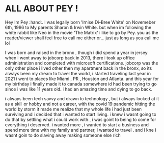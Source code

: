 <!DOCTYPE html>
<html>
<head>
  <h1>
    ALL ABOUT PEY !
  </h1>
</head>
<body> 
  <p> Hey Im Pey :hand:. I was legally born 'Irnise Di-Bree White' on Novemeber 6th, 1996 to My parents Sharon & Irwin White. but when im following the white rabbit like Neo in the movie 'The Matrix' i like to go by Pey. you as the reader/viewer shall feel free to call me either or... just as long as you call me lol</p>
  
  <p>I was born and raised in the bronx , though i did spend a year in jersey when i went away to jobcorp back in 2013, there i took up office administration and completed with microsoft certifications. jobcorp was the only other place i lived other then my apartment back in the bronx, so its always been my dream to travel the world, i started traveling last year in 2021 i went to places like Miami , PR , Houston and Atlanta. and this year for my birthday i finally made it to canada somewhere id had been trying to go since i was like 11 years old. i had an amazing time and dying to go back.</p>
  
  <p> i always been tech savvy and drawn to technology , but i always looked at it as a skill or hobby and not a career, with the covid 19 pandemic hitting the world by storm it made me realize that my whole life i had just been surviving and i decided that i wanted to start living. i knew i wasnt going to do that by settling what i could work with , i was goint to being to come for everything i deserved. i wanted more , i wanted to start a business and spend more time with my family and partner, i wanted to travel . and i kne i wasnt goin to do slaving away making someone else rich </p> </body>
</html>
